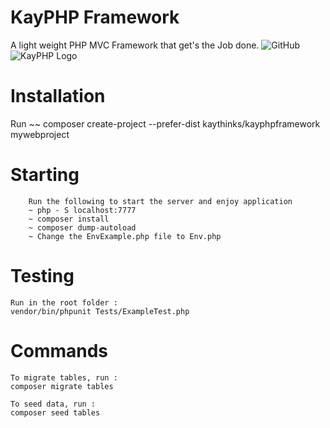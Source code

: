# KayPHP Framework

A light weight PHP MVC Framework that get's the Job done.
![GitHub](https://img.shields.io/github/mit/kaythinks/kayphpframework)
![KayPHP Logo](https://raw.githubusercontent.com/kaythinks/kayphpframework/master/public/kayphplogo.png)

# Installation

Run  ~~  composer create-project --prefer-dist kaythinks/kayphpframework mywebproject

# Starting

		Run the following to start the server and enjoy application
		~ php - S localhost:7777 
		~ composer install 
		~ composer dump-autoload
		~ Change the EnvExample.php file to Env.php

# Testing
    Run in the root folder :
    vendor/bin/phpunit Tests/ExampleTest.php

# Commands
    To migrate tables, run :
    composer migrate tables

    To seed data, run :
    composer seed tables    
